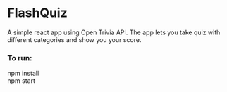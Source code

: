 <h1>FlashQuiz</h1>
A simple react app using Open Trivia API. The app lets you take quiz with different categories and show you your score.

<h3>To run:</h3>
npm install <br/>
npm start

